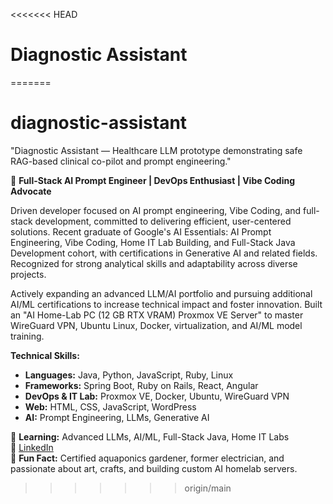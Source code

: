 <<<<<<< HEAD
# Diagnostic Assistant
=======
# diagnostic-assistant
 "Diagnostic Assistant — Healthcare LLM prototype demonstrating safe RAG-based clinical co-pilot and prompt engineering."

🚀 **Full-Stack AI Prompt Engineer | DevOps Enthusiast | Vibe Coding Advocate**

Driven developer focused on AI prompt engineering, Vibe Coding, and full-stack development, committed to delivering efficient, user-centered solutions. Recent graduate of Google's AI Essentials: AI Prompt Engineering, Vibe Coding, Home IT Lab Building, and Full-Stack Java Development cohort, with certifications in Generative AI and related fields. Recognized for strong analytical skills and adaptability across diverse projects.

Actively expanding an advanced LLM/AI portfolio and pursuing additional AI/ML certifications to increase technical impact and foster innovation. Built an "AI Home-Lab PC (12 GB RTX VRAM) Proxmox VE Server" to master WireGuard VPN, Ubuntu Linux, Docker, virtualization, and AI/ML model training.

**Technical Skills:**  
- **Languages:** Java, Python, JavaScript, Ruby, Linux  
- **Frameworks:** Spring Boot, Ruby on Rails, React, Angular  
- **DevOps & IT Lab:** Proxmox VE, Docker, Ubuntu, WireGuard VPN  
- **Web:** HTML, CSS, JavaScript, WordPress  
- **AI:** Prompt Engineering, LLMs, Generative AI

🌱 **Learning:** Advanced LLMs, AI/ML, Full-Stack Java, Home IT Labs  
🔗 [LinkedIn](https://www.linkedin.com/in/antoniowalker-aw)  
🎨 **Fun Fact:** Certified aquaponics gardener, former electrician, and passionate about art, crafts, and building custom AI homelab servers.
>>>>>>> origin/main
